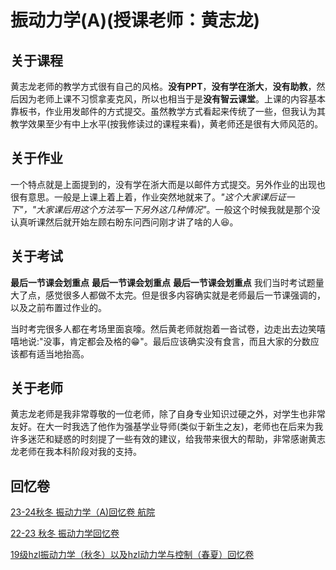 # 振动力学(A)(授课老师：黄志龙)

## 关于课程

黄志龙老师的教学方式很有自己的风格。**没有PPT**，**没有学在浙大**，**没有助教**，然后因为老师上课不习惯拿麦克风，所以也相当于是**没有智云课堂**。上课的内容基本靠板书，作业用发邮件的方式提交。虽然教学方式看起来传统了一些，但我认为其教学效果至少有中上水平(按我修读过的课程来看)，黄老师还是很有大师风范的。

## 关于作业

一个特点就是上面提到的，没有学在浙大而是以邮件方式提交。另外作业的出现也很有意思。一般是上课上着上着，作业突然地就来了。*"这个大家课后证一下"，"大家课后用这个方法写一下另外这几种情况"*。一般这个时候我就是那个没认真听课然后就开始左顾右盼东问西问刚才讲了啥的人😆。

## 关于考试

**最后一节课会划重点**
**最后一节课会划重点**
**最后一节课会划重点**
我们当时考试题量大了点，感觉很多人都做不太完。但是很多内容确实就是老师最后一节课强调的，以及之前布置过作业的。

当时考完很多人都在考场里面哀嚎。然后黄老师就抱着一沓试卷，边走出去边笑嘻嘻地说:"没事，肯定都会及格的😁"。最后应该确实没有食言，而且大家的分数应该都有适当地抬高。

## 关于老师

黄志龙老师是我非常尊敬的一位老师，除了自身专业知识过硬之外，对学生也非常友好。在大一时我选了他作为强基学业导师(类似于新生之友)，老师也在后来为我许多迷茫和疑惑的时刻提了一些有效的建议，给我带来很大的帮助，非常感谢黄志龙老师在我本科阶段对我的支持。

## 回忆卷

[23-24秋冬 振动力学（A)回忆卷 航院](https://www.cc98.org/topic/5804130)

[22-23 秋冬 振动力学回忆卷](https://www.cc98.org/topic/5532267)

[19级hzl振动力学（秋冬）以及hzl动力学与控制（春夏）回忆卷](https://www.cc98.org/topic/5237736)

